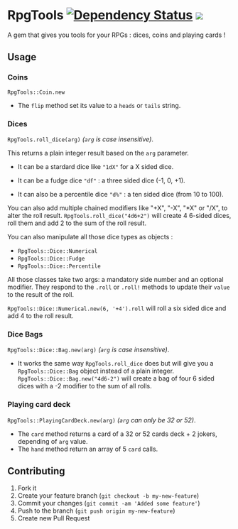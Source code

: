 RpgTools [![Dependency Status](https://gemnasium.com/Yinfei/rpg_tools.svg)](https://gemnasium.com/Yinfei/rpg_tools) ![](https://circleci.com/gh/Yinfei/rpg_tools.svg?&style=shield&circle-token=f5153100f0a56438602b915cf95d80f1e6e0edca)
=======

A gem that gives you tools for your RPGs : dices, coins and playing cards !

## Usage

### Coins

`RpgTools::Coin.new`

* The `flip` method set its value to a `heads` or `tails` string.

### Dices

`RpgTools.roll_dice(arg)` <i>(`arg` is case insensitive)</i>.

This returns a plain integer result based on the `arg` parameter.

* It can be a stardard dice like `"1dX"` for a X sided dice.

* It can be a fudge dice `"df"` : a three sided dice (-1, 0, +1).

* It can also be a percentile dice `"d%"` : a ten sided dice (from 10 to 100).

You can also add multiple chained modifiers like "+X", "-X", "*X" or "/X", to alter the roll result. `RpgTools.roll_dice("4d6+2")` will create 4 6-sided dices, roll them and add 2 to the sum of the roll result.

You can also manipulate all those dice types as objects :

* `RpgTools::Dice::Numerical`
* `RpgTools::Dice::Fudge`
* `RpgTools::Dice::Percentile`

All those classes take two args: a mandatory side number and an optional modifier.
They respond to the `.roll` or `.roll!` methods to update their `value` to the result of the roll.

`RpgTools::Dice::Numerical.new(6, '+4').roll` will roll a six sided dice and add 4 to the roll result.

### Dice Bags

`RpgTools::Dice::Bag.new(arg)` <i>(`arg` is case insensitive)</i>.

* It works the same way `RpgTools.roll_dice` does but will give you a `RpgTools::Dice::Bag` object instead of a plain integer. `RpgTools::Dice::Bag.new("4d6-2")` will create a bag of four 6 sided dices with a -2 modifier to the sum of all rolls.

### Playing card deck
`RpgTools::PlayingCardDeck.new(arg)` <i>(`arg` can only be 32 or 52)</i>.

* The `card` method returns a card of a 32 or 52 cards deck + 2 jokers, depending
of `arg` value.
* The `hand` method return an array of 5 `card` calls.

## Contributing

1. Fork it
2. Create your feature branch (`git checkout -b my-new-feature`)
3. Commit your changes (`git commit -am 'Added some feature'`)
4. Push to the branch (`git push origin my-new-feature`)
5. Create new Pull Request
